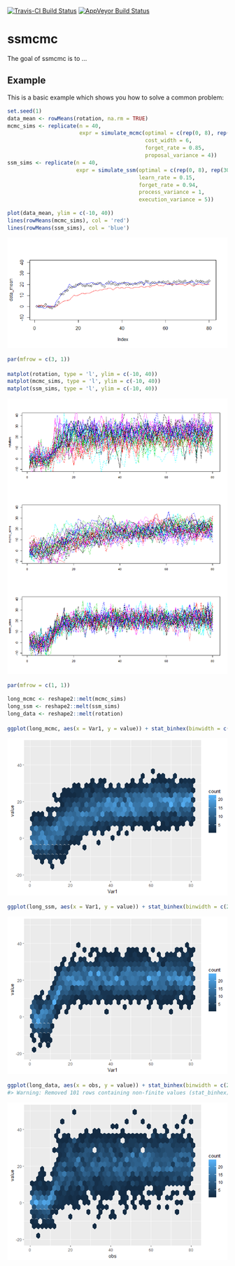 <!-- README.md is generated from README.Rmd. Please edit that file -->
[![Travis-CI Build Status](https://travis-ci.org/aforren1/ssmcmc.svg?branch=master)](https://travis-ci.org/aforren1/ssmcmc) [![AppVeyor Build Status](https://ci.appveyor.com/api/projects/status/github/aforren1/ssmcmc?branch=master&svg=true)](https://ci.appveyor.com/project/aforren1/ssmcmc)

ssmcmc
======

The goal of ssmcmc is to ...

Example
-------

This is a basic example which shows you how to solve a common problem:

``` r
set.seed(1)
data_mean <- rowMeans(rotation, na.rm = TRUE)
mcmc_sims <- replicate(n = 40,
                       expr = simulate_mcmc(optimal = c(rep(0, 8), rep(30, 72)), 
                                            cost_width = 6,
                                            forget_rate = 0.85,
                                            proposal_variance = 4))
ssm_sims <- replicate(n = 40,
                      expr = simulate_ssm(optimal = c(rep(0, 8), rep(30, 72)), 
                                          learn_rate = 0.15,
                                          forget_rate = 0.94,
                                          process_variance = 1,
                                          execution_variance = 5))
```

``` r
plot(data_mean, ylim = c(-10, 40))
lines(rowMeans(mcmc_sims), col = 'red')
lines(rowMeans(ssm_sims), col = 'blue')
```

![](readme-figs/README-plot1-1.png)

``` r
par(mfrow = c(3, 1))

matplot(rotation, type = 'l', ylim = c(-10, 40))
matplot(mcmc_sims, type = 'l', ylim = c(-10, 40))
matplot(ssm_sims, type = 'l', ylim = c(-10, 40))
```

![](readme-figs/README-plot2-1.png)

``` r
par(mfrow = c(1, 1))
```

``` r
long_mcmc <- reshape2::melt(mcmc_sims)
long_ssm <- reshape2::melt(ssm_sims)
long_data <- reshape2::melt(rotation)

ggplot(long_mcmc, aes(x = Var1, y = value)) + stat_binhex(binwidth = c(2, 3)) + ylim(c(-20, 50))
```

![](readme-figs/README-unnamed-chunk-2-1.png)

``` r
ggplot(long_ssm, aes(x = Var1, y = value)) + stat_binhex(binwidth = c(2, 3)) + ylim(c(-20, 50))
```

![](readme-figs/README-unnamed-chunk-2-2.png)

``` r
ggplot(long_data, aes(x = obs, y = value)) + stat_binhex(binwidth = c(2, 3)) + ylim(c(-20, 50))
#> Warning: Removed 101 rows containing non-finite values (stat_binhex).
```

![](readme-figs/README-unnamed-chunk-2-3.png)
